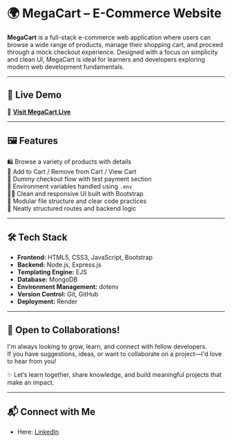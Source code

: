 # 🌍 MegaCart – E-Commerce Website

**MegaCart** is a full-stack e-commerce web application where users can browse a wide range of products, manage their shopping cart, and proceed through a mock checkout experience. Designed with a focus on simplicity and clean UI, MegaCart is ideal for learners and developers exploring modern web development fundamentals.

---

## 🚀 Live Demo

🔗 **[Visit MegaCart Live](https://mega-cart-cf2a.onrender.com)**

---

## 🖼️ Features

🛍️ Browse a variety of products with details  
🛒 Add to Cart / Remove from Cart / View Cart  
💸 Dummy checkout flow with test payment section  
🔐 Environment variables handled using `.env`  
🧑‍💻 Clean and responsive UI built with Bootstrap  
🧠 Modular file structure and clear code practices  
📁 Neatly structured routes and backend logic  

---

## 🛠️ Tech Stack

- **Frontend:** HTML5, CSS3, JavaScript, Bootstrap
- **Backend:** Node.js, Express.js
- **Templating Engine:** EJS 
- **Database:** MongoDB 
- **Environment Management:** dotenv
- **Version Control:** Git, GitHub
- **Deployment:** Render

---

## 🤝 Open to Collaborations!

I'm always looking to grow, learn, and connect with fellow developers.  
If you have suggestions, ideas, or want to collaborate on a project—I'd love to hear from you!

✨ Let’s learn together, share knowledge, and build meaningful projects that make an impact.

---

## 📬 Connect with Me

- Here: [LinkedIn](https://www.linkedin.com/in/aparna-gautam-821b04277/)


